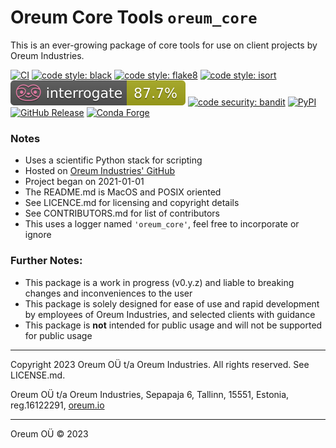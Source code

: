# Oreum Core Tools `oreum_core`

This is an ever-growing package of core tools for use on client projects by
Oreum Industries.

[![CI](https://github.com/oreum-industries/oreum_core/workflows/ci/badge.svg)](https://github.com/oreum-industries/oreum_core/actions/workflows/ci.yml)
[![code style: black](https://img.shields.io/badge/code%20style-black-000000.svg)](https://github.com/psf/black)
[![code style: flake8](https://img.shields.io/badge/code%20style-flake8-331188.svg)](https://flake8.pycqa.org/en/latest/)
[![code style: isort](https://img.shields.io/badge/code%20style-isort-%231674b1?style=flat)](https://pycqa.github.io/isort/)
[![code style: interrogate](https://raw.githubusercontent.com/oreum-industries/oreum_core/master/assets/img/interrogate_badge.svg)](https://pypi.org/project/interrogate/)
[![code security: bandit](https://img.shields.io/badge/code%20security-bandit-yellow.svg)](https://github.com/PyCQA/bandit)
[![PyPI](https://img.shields.io/pypi/v/oreum_core)](https://pypi.org/project/oreum_core)
[![GitHub Release](/github/v/release/:user/:repo?display_name=tag)](https://github.com/oreum-industries/oreum_core)
[![Conda Forge](https://img.shields.io/conda/vn/oreum-industries/oreum_core.svg)](https://anaconda.org/oreum-industries/oreum_core)

### Notes

+ Uses a scientific Python stack for scripting
+ Hosted on
[Oreum Industries' GitHub](https://github.com/oreum-industries/oreum_core)
+ Project began on 2021-01-01
+ The README.md is MacOS and POSIX oriented
+ See LICENCE.md for licensing and copyright details
+ See CONTRIBUTORS.md for list of contributors
+ This uses a logger named `'oreum_core'`, feel free to incorporate or ignore


### Further Notes:

+ This package is a work in progress (v0.y.z) and liable to breaking changes
and inconveniences to the user
+ This package is solely designed for ease of use and rapid development by
employees of Oreum Industries, and selected clients with guidance
+ This package is **not** intended for public usage and will not be supported
for public usage

---

Copyright 2023 Oreum OÜ t/a Oreum Industries. All rights reserved.
See LICENSE.md.

Oreum OÜ t/a Oreum Industries, Sepapaja 6, Tallinn, 15551, Estonia,
reg.16122291, [oreum.io](https://oreum.io)

---
Oreum OÜ &copy; 2023
